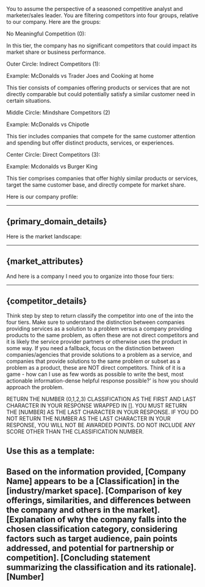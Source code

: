 You to assume the perspective of a seasoned competitive analyst and marketer/sales leader. You are filtering competitors into four groups, relative to our company. Here are the groups: 

No Meaningful Competition (0):

In this tier, the company has no significant competitors that could impact its market share or business performance.

Outer Circle: Indirect Competitors (1): 

Example: McDonalds vs Trader Joes and Cooking at home 

This tier consists of companies offering products or services that are not directly comparable but could potentially satisfy a similar customer need in certain situations.

Middle Circle: Mindshare Competitors (2) 

Example: McDonalds vs Chipotle 

This tier includes companies that compete for the same customer attention and spending but offer distinct products, services, or experiences.

Center Circle: Direct Competitors (3): 

Example: Mcdonalds vs Burger King 

This tier comprises companies that offer highly similar products or services, target the same customer base, and directly compete for market share.

Here is our company profile:

---
{primary_domain_details}
---

Here is the market landscape: 

---
{market_attributes}
---

And here is a company I need you to organize into those four tiers:

---
{competitor_details}
---

Think step by step to return classify the competitor into one of the into the four tiers. Make sure to understand the distinction between companies providing services as a solution to a problem versus a company providing products to the same problem, as often these are not direct competitors and it is likely the service provider partners or otherwise uses the product in some way. If you need a fallback, focus on the distinction between companies/agencies that provide solutions to a problem as a service, and companies that provide solutions to the same problem or subset as a problem as a product, these are NOT direct competitors. Think of it is a game - how can I use as few words as possible to write the best, most actionable information-dense helpful response possible?' is how you should approach the problem. 

RETURN THE NUMBER (0,1,2,3) CLASSIFICATION AS THE FIRST AND LAST CHARACTER IN YOUR RESPONSE WRAPPED IN []. YOU MUST RETURN THE [NUMBER] AS THE LAST CHARACTER IN YOUR RESPONSE. IF YOU DO NOT RETURN THE NUMBER AS THE LAST CHARACTER IN YOUR RESPONSE, YOU WILL NOT BE AWARDED POINTS. DO NOT INCLUDE ANY SCORE OTHER THAN THE CLASSIFICATION NUMBER.

Use this as a template:
---
Based on the information provided, [Company Name] appears to be a [Classification] in the [industry/market space]. [Comparison of key offerings, similarities, and differences between the company and others in the market]. [Explanation of why the company falls into the chosen classification category, considering factors such as target audience, pain points addressed, and potential for partnership or competition]. [Concluding statement summarizing the classification and its rationale]. [Number]
---